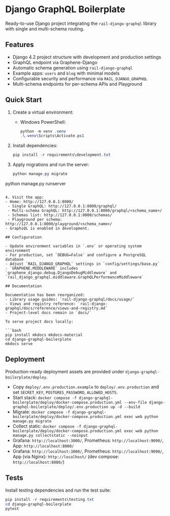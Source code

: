 # Django GraphQL Boilerplate

Ready-to-use Django project integrating the `rail-django-graphql` library with single and multi-schema routing.

## Features

- Django 4.2 project structure with development and production settings
- GraphQL endpoint via Graphene-Django
- Automatic schema generation using `rail-django-graphql`
- Example apps: `users` and `blog` with minimal models
 - Configurable security and performance via `RAIL_DJANGO_GRAPHQL`
 - Multi-schema endpoints for per-schema APIs and Playground

## Quick Start

1. Create a virtual environment:
   - Windows PowerShell:
     ```powershell
     python -m venv .venv
     .\.venv\Scripts\Activate.ps1
     ```

2. Install dependencies:
   ```powershell
   pip install -r requirements\development.txt
   ```

3. Apply migrations and run the server:
   ```powershell
   python manage.py migrate
  python manage.py runserver
   ```

4. Visit the app:
   - Home: http://127.0.0.1:8000/
    - Single GraphQL: http://127.0.0.1:8000/graphql/
    - Multi-schema GraphQL: http://127.0.0.1:8000/graphql/<schema_name>/
    - Schemas list: http://127.0.0.1:8000/schemas/
    - Playground per schema: http://127.0.0.1:8000/playground/<schema_name>/
   - GraphiQL is enabled in development.

## Configuration

- Update environment variables in `.env` or operating system environment
- For production, set `DEBUG=False` and configure a PostgreSQL database
- Adjust `RAIL_DJANGO_GRAPHQL` settings in `config/settings/base.py`
 - `GRAPHENE.MIDDLEWARE` includes `graphene_django.debug.DjangoDebugMiddleware` and `rail_django_graphql.middleware.GraphQLPerformanceMiddleware`

## Documentation

Documentation has been reorganized:
- Library usage guides: `rail-django-graphql/docs/usage/`
- Views and registry reference: `rail-django-graphql/docs/reference/views-and-registry.md`
- Project-level docs remain in `docs/`

To serve project docs locally:

```bash
pip install mkdocs mkdocs-material
cd django-graphql-boilerplate
mkdocs serve
```

## Deployment

Production-ready deployment assets are provided under `django-graphql-boilerplate/deploy`.

- Copy `deploy/.env.production.example` to `deploy/.env.production` and set `SECRET_KEY`, `POSTGRES_PASSWORD`, `ALLOWED_HOSTS`.
- Start stack: `docker compose -f django-graphql-boilerplate/deploy/docker-compose.production.yml --env-file django-graphql-boilerplate/deploy/.env.production up -d --build`
- Migrate: `docker compose -f django-graphql-boilerplate/deploy/docker-compose.production.yml exec web python manage.py migrate`
- Collect static: `docker compose -f django-graphql-boilerplate/deploy/docker-compose.production.yml exec web python manage.py collectstatic --noinput`
- Grafana: `http://localhost:3000/`, Prometheus: `http://localhost:9090/`, App: `http://localhost:8000/`
 - Grafana: `http://localhost:3000/`, Prometheus: `http://localhost:9090/`, App (via Nginx): `http://localhost/` (dev compose: `http://localhost:8080/`)

## Tests

Install testing dependencies and run the test suite:

```powershell
pip install -r requirements\testing.txt
cd django-graphql-boilerplate
pytest
```